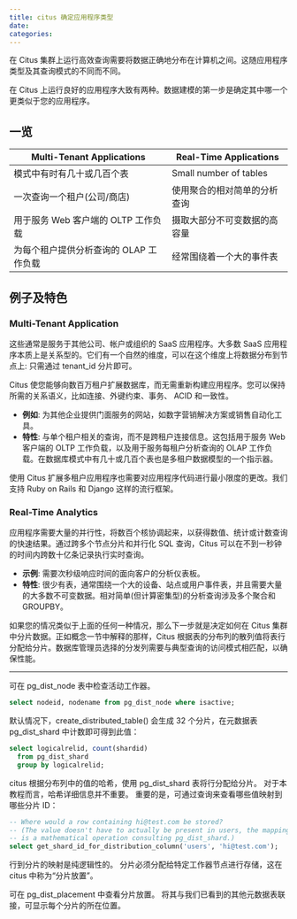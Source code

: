 ```yaml
---
title: citus 确定应用程序类型
date:
categories:
---
```


在 Citus 集群上运行高效查询需要将数据正确地分布在计算机之间。这随应用程序类型及其查询模式的不同而不同。

在 Citus 上运行良好的应用程序大致有两种。数据建模的第一步是确定其中哪一个更类似于您的应用程序。

## 一览

| Multi-Tenant Applications | Real-Time Applications |
| --- | --- |
| 模式中有时有几十或几百个表 | Small number of tables |
| 一次查询一个租户(公司/商店) | 使用聚合的相对简单的分析查询 |
| 用于服务 Web 客户端的 OLTP 工作负载 | 摄取大部分不可变数据的高容量 |
| 为每个租户提供分析查询的 OLAP 工作负载 | 经常围绕着一个大的事件表 |

## 例子及特色

### Multi-Tenant Application

这些通常是服务于其他公司、帐户或组织的 SaaS 应用程序。大多数 SaaS 应用程序本质上是关系型的。它们有一个自然的维度，可以在这个维度上将数据分布到节点上: 只需通过 tenant_id 分片即可。

Citus 使您能够向数百万租户扩展数据库，而无需重新构建应用程序。您可以保持所需的关系语义，比如连接、外键约束、事务、 ACID 和一致性。

* **例如**: 为其他企业提供门面服务的网站，如数字营销解决方案或销售自动化工具。
* **特性**: 与单个租户相关的查询，而不是跨租户连接信息。这包括用于服务 Web 客户端的 OLTP 工作负载，以及用于服务每租户分析查询的 OLAP 工作负载。在数据库模式中有几十或几百个表也是多租户数据模型的一个指示器。

使用 Citus 扩展多租户应用程序也需要对应用程序代码进行最小限度的更改。我们支持 Ruby on Rails 和 Django 这样的流行框架。

### Real-Time Analytics

应用程序需要大量的并行性，将数百个核协调起来，以获得数值、统计或计数查询的快速结果。通过跨多个节点分片和并行化 SQL 查询，Citus 可以在不到一秒钟的时间内跨数十亿条记录执行实时查询。

* **示例**: 需要次秒级响应时间的面向客户的分析仪表板。
* **特性**: 很少有表，通常围绕一个大的设备、站点或用户事件表，并且需要大量的大多数不可变数据。相对简单(但计算密集型)的分析查询涉及多个聚合和 GROUPBY。

如果您的情况类似于上面的任何一种情况，那么下一步就是决定如何在 Citus 集群中分片数据。正如概念一节中解释的那样，Citus 根据表的分布列的散列值将表行分配给分片。数据库管理员选择的分发列需要与典型查询的访问模式相匹配，以确保性能。

- - -

可在 pg_dist_node 表中检查活动工作器。

```sql
select nodeid, nodename from pg_dist_node where isactive;
```

默认情况下，create_distributed_table() 会生成 32 个分片，在元数据表 pg_dist_shard 中计数即可得到此值：

```sql
select logicalrelid, count(shardid)
  from pg_dist_shard
  group by logicalrelid;
```

citus 根据分布列中的值的哈希，使用 pg_dist_shard 表将行分配给分片。 对于本教程而言，哈希详细信息并不重要。 重要的是，可通过查询来查看哪些值映射到哪些分片 ID：

```sql
-- Where would a row containing hi@test.com be stored?
-- (The value doesn't have to actually be present in users, the mapping
-- is a mathematical operation consulting pg_dist_shard.)
select get_shard_id_for_distribution_column('users', 'hi@test.com');
```

行到分片的映射是纯逻辑性的。 分片必须分配给特定工作器节点进行存储，这在 citus 中称为“分片放置”。

可在 pg_dist_placement 中查看分片放置。 将其与我们已看到的其他元数据表联接，可显示每个分片的所在位置。




